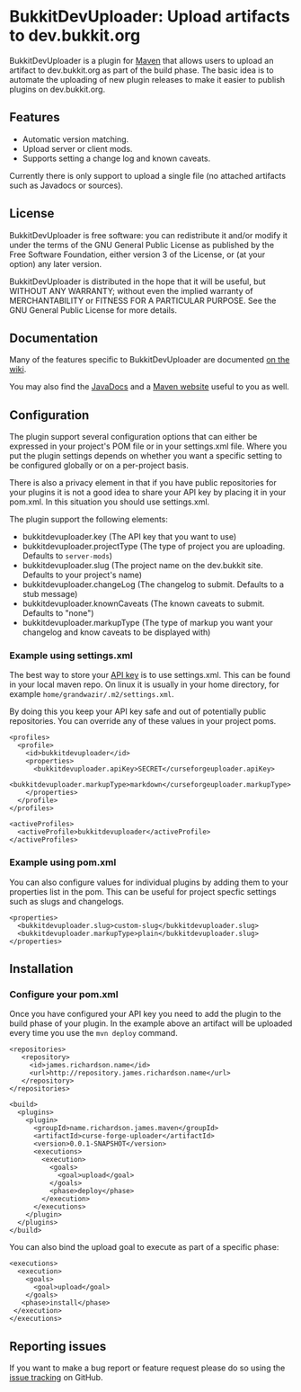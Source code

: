 BukkitDevUploader: Upload artifacts to dev.bukkit.org
====================================

BukkitDevUploader is a plugin for [Maven](http://maven.org/) that allows users to upload an artifact to dev.bukkit.org as part of the build phase. The basic idea is to automate the uploading of new plugin releases to make it easier to publish plugins on dev.bukkit.org.

## Features

- Automatic version matching.
- Upload server or client mods.
- Supports setting a change log and known caveats.

Currently there is only support to upload a single file (no attached artifacts such as Javadocs or sources).

## License

BukkitDevUploader is free software: you can redistribute it and/or modify it under the terms of the GNU General Public License as published by the Free Software Foundation, either version 3 of the License, or (at your option) any later version.

BukkitDevUploader is distributed in the hope that it will be useful, but WITHOUT ANY WARRANTY; without even the implied warranty of MERCHANTABILITY or FITNESS FOR A PARTICULAR PURPOSE. See the GNU General Public License for more details.

## Documentation

Many of the features specific to BukkitDevUploader are documented [on the wiki](https://github.com/grandwazir/BukkitDevUploader/wiki). 

You may also find the [JavaDocs](http://grandwazir.github.com/BanHammer/BukkitDevUploader/index.html) and a [Maven website](http://grandwazir.github.com/BukkitDevUploader/) useful to you as well.

## Configuration

The plugin support several configuration options that can either be expressed in your project's POM file or in your settings.xml file. Where you put the plugin settings depends on whether you want a specific setting to be configured globally or on a per-project basis. 

There is also a privacy element in that if you have public repositories for your plugins it is not a good idea to share your API key by placing it in your pom.xml. In this situation you should use settings.xml.

The plugin support the following elements:

- bukkitdevuploader.key (The API key that you want to use)
- bukkitdevuploader.projectType (The type of project you are uploading. Defaults to `server-mods`)
- bukkitdevuploader.slug (The project name on the dev.bukkit site. Defaults to your project's name)
- bukkitdevuploader.changeLog (The changelog to submit. Defaults to a stub message)
- bukkitdevuploader.knownCaveats (The known caveats to submit. Defaults to "none")
- bukkitdevuploader.markupType (The type of markup you want your changelog and know caveats to be displayed with)

### Example using settings.xml

The best way to store your [API key](https://dev.bukkit.org/home/api-key/) is to use settings.xml. This can be found in your local maven repo. On linux it is usually in your home directory, for example `home/grandwazir/.m2/settings.xml`.

By doing this you keep your API key safe and out of potentially public repositories. You can override any of these values in your project poms.

    <profiles>
      <profile>
        <id>bukkitdevuploader</id>
        <properties>
          <bukkitdevuploader.apiKey>SECRET</curseforgeuploader.apiKey>
          <bukkitdevuploader.markupType>markdown</curseforgeuploader.markupType>
        </properties>
      </profile>
    </profiles>

    <activeProfiles>
      <activeProfile>bukkitdevuploader</activeProfile>
    </activeProfiles>

### Example using pom.xml

You can also configure values for individual plugins by adding them to your properties list in the pom. This can be useful for project specfic settings such as slugs and changelogs.

    <properties>
      <bukkitdevuploader.slug>custom-slug</bukkitdevuploader.slug>
      <bukkitdevuploader.markupType>plain</bukkitdevuploader.slug>
    </properties>

## Installation

### Configure your pom.xml

Once you have configured your API key you need to add the plugin to the build phase of your plugin. In the example above an artifact will be uploaded every time you use the `mvn deploy` command.

    <repositories>
       <repository>
         <id>james.richardson.name</id>
         <url>http://repository.james.richardson.name</url>
       </repository>
    </repositories>

    <build>
      <plugins>
        <plugin>
          <groupId>name.richardson.james.maven</groupId>
          <artifactId>curse-forge-uploader</artifactId>
          <version>0.0.1-SNAPSHOT</version>
          <executions>
            <execution>
              <goals>
                <goal>upload</goal>
              </goals>
              <phase>deploy</phase>
            </execution>
          </executions>
        </plugin>
      </plugins>
    </build>

You can also bind the upload goal to execute as part of a specific phase:

    <executions>
      <execution>
        <goals>
          <goal>upload</goal>
        </goals>
       <phase>install</phase>
     </execution>
    </executions>

## Reporting issues

If you want to make a bug report or feature request please do so using the [issue tracking](https://github.com/grandwazir/BukkitDevUploader/issues) on GitHub.

